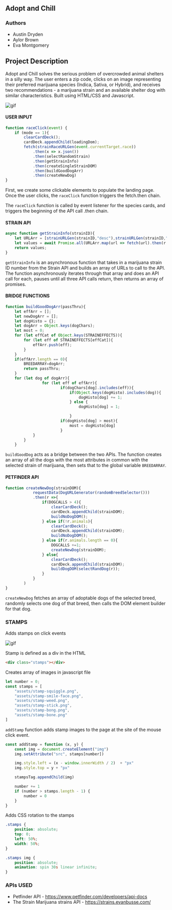 ## Adopt and Chill 

### Authors  
* Austin Dryden
* Aylor Brown
* Eva Montgomery 

## Project Description  
Adopt and Chill solves the serious problem of overcrowded animal shelters in a silly way. The user enters a zip code, clicks on an image representing their preferred marijuana species (Indica, Sativa, or Hybrid), and receives two recommendations - a marijuana strain and an available shelter dog with similar characteristics. Built using HTML/CSS and Javascript. 

![gif](assets/demo2.gif)

#### USER INPUT 


```javascript
function raceClick(event) {
    if (mode == 1){
        clearCardDeck();
        cardDeck.appendChild(loadingDom);
        fetch(strainRaceURLGen(event.currentTarget.race))
            .then(x => x.json())
            .then(selectRandomStrain)
            .then(getStrainInfo)
            .then(createSingleStrainDOM)
            .then(buildGoodDogArr)
            .then(createNewDog)
}
```

First, we create some clickable elements to populate the landing page. Once the user clicks, the `raceClick` function triggers the fetch.then chain. 

The `raceClick` function is called by event listener for the species cards, and triggers the beginning of the API call .then chain. 


#### STRAIN API 

```javascript 
async function getStrainInfo(strainID){
    let URLArr = [strainURLGen(strainID,"desc"),strainURLGen(strainID,"effects"),strainURLGen(strainID,"flavors")]
    let values = await Promise.all(URLArr.map(url => fetch(url).then(r => r.json())));
    return values;
}
```

`getStrainInfo` is an asynchronous function that takes in a marijuana strain ID number from the Strain API and builds an array of URLs to call to the API. The function asynchronously iterates through that array and does an API call for each, pauses until all three API calls return, then returns an array of promises. 

#### BRIDGE FUNCTIONS

```javascript 
function buildGoodDogArr(passThru){
    let effArr = [];
    let newDogArr = [];
    let dogHisto = {};
    let dogArr = Object.keys(dogChars);
    let most = 0; 
    for (let effCat of Object.keys(STRAINEFFECTS)){
        for (let eff of STRAINEFFECTS[effCat]){
            effArr.push(eff);
        }
    }
    if(effArr.length == 0){
        BREEDARRAY=dogArr;
        return passThru;
    }
    for (let dog of dogArr){
                for (let eff of effArr){
                        if(dogChars[dog].includes(eff)){
                            if(Object.keys(dogHisto).includes(dog)){
                                dogHisto[dog] += 1;    
                            } else {
                                dogHisto[dog] = 1;

                            }
                        if(dogHisto[dog] > most){
                            most = dogHisto[dog]
                        }
            }
        }
    }
```

`buildGoodDog` acts as a bridge between the two APIs. The function creates an array of all the dogs with the most attributes in common with the selected strain of marijuana, then sets that to the global variable `BREEDARRAY`.

#### PETFINDER API

```javascript 
function createNewDog(strainDOM){
            requestData(DogURLGenerator(randomBreedSelector())) 
            .then(r =>{
                if(DOGCALLS > 4){
                    clearCardDeck();
                    cardDeck.appendChild(strainDOM);
                    buildNoDogDOM();
                } else if(!r.animals){ 
                    clearCardDeck();
                    cardDeck.appendChild(strainDOM);
                    buildNoDogDOM();
                } else if(r.animals.length == 0){ 
                    DOGCALLS +=1;
                    createNewDog(strainDOM);
                } else{ 
                    clearCardDeck();
                    cardDeck.appendChild(strainDOM);
                    buildDogDOM(selectRandDog(r));
                }
            }
        )
}   
```

`createNewDog` fetches an array of adoptable dogs of the selected breed, randomly selects one dog of that breed, then calls the DOM element builder for that dog. 


### STAMPS 

Adds stamps on click events 

![gif](assets/demo3.gif)


Stamp is defined as a div in the HTML 

```html 
<div class="stamps"></div>
```

Creates array of images in javascript file

```javascript 
let number = 0; 
const stamps = [
    "assets/stamp-squiggle.png",
    "assets/stamp-smile-face.png",
    "assets/stamp-weed.png",
    "assets/stamp-stick.png",
    "assets/stamp-bong.png",
    "assets/stamp-bone.png"
]
```


```addStamp``` function adds stamp images to the page at the site of the mouse click event. 

```javascript 
const addStamp = function (x, y) {
    const img = document.createElement("img")
    img.setAttribute("src", stamps[number])

    img.style.left = (x - window.innerWidth / 2)  + "px"
    img.style.top = y + "px"

    stampsTag.appendChild(img)

    number += 1
    if (number > stamps.length - 1) {
        number = 0
    }
}
```

Adds CSS rotation to the stamps 
```css
.stamps {
    position: absolute; 
    top: 0;
    left: 50%;
    width: 50%;
}

.stamps img {
    position: absolute;
    animation: spin 30s linear infinite;
}
```

### APIs USED 
* Petfinder API - https://www.petfinder.com/developers/api-docs
* The Strain Marijuana strains API - https://strains.evanbusse.com/